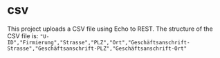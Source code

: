 # csv

This project uploads a CSV file using Echo to REST. The structure of the CSV file is: `"U-ID","Firmierung","Strasse","PLZ","Ort","Geschäftsanschrift-Strasse","Geschäftsanschrift-PLZ","Geschäftsanschrift-Ort"`